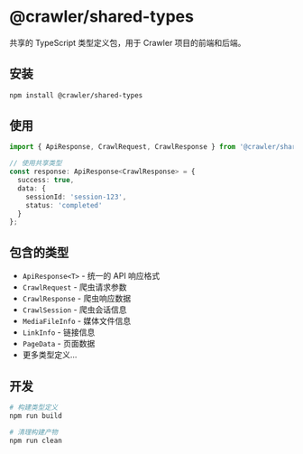 # @crawler/shared-types

共享的 TypeScript 类型定义包，用于 Crawler 项目的前端和后端。

## 安装

```bash
npm install @crawler/shared-types
```

## 使用

```typescript
import { ApiResponse, CrawlRequest, CrawlResponse } from '@crawler/shared-types';

// 使用共享类型
const response: ApiResponse<CrawlResponse> = {
  success: true,
  data: {
    sessionId: 'session-123',
    status: 'completed'
  }
};
```

## 包含的类型

- `ApiResponse<T>` - 统一的 API 响应格式
- `CrawlRequest` - 爬虫请求参数
- `CrawlResponse` - 爬虫响应数据
- `CrawlSession` - 爬虫会话信息
- `MediaFileInfo` - 媒体文件信息
- `LinkInfo` - 链接信息
- `PageData` - 页面数据
- 更多类型定义...

## 开发

```bash
# 构建类型定义
npm run build

# 清理构建产物
npm run clean
```